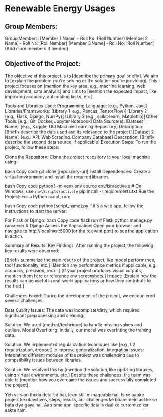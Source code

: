 # Renewable Energy Usages

## Group Members:
Group Members:
[Member 1 Name] - Roll No: [Roll Number]
[Member 2 Name] - Roll No: [Roll Number]
[Member 3 Name] - Roll No: [Roll Number]
(Add more members if needed)


## Objective of the Project:
The objective of this project is to [describe the primary goal briefly]. We aim to [explain the problem you're solving or the solution you're providing]. This project focuses on [mention the key area, e.g., machine learning, web development, data analysis] and aims to [mention the expected impact, like improving accuracy, automating tasks, etc.].

Tools and Libraries Used:
Programming Language: [e.g., Python, Java]
Libraries/Frameworks:
[Library 1 (e.g., Pandas, TensorFlow)]
[Library 2 (e.g., Flask, Django, NumPy)]
[Library 3 (e.g., scikit-learn, Matplotlib)]
Other Tools: [e.g., Git, Docker, Jupyter Notebook]
Data Source(s):
[Dataset 1 Name]: [e.g., Kaggle, UCI Machine Learning Repository]
Description: [Briefly describe the data used and its relevance to the project]
[Dataset 2 Name]: [e.g., API, Web Scraping, Company Database]
Description: [Briefly describe the second data source, if applicable]
Execution Steps:
To run the project, follow these steps:

Clone the Repository:
Clone the project repository to your local machine using:

bash
Copy code
git clone [repository-url]
Install Dependencies:
Create a virtual environment and install the required libraries:

bash
Copy code
python3 -m venv env
source env/bin/activate  # On Windows, use `env\Scripts\activate`
pip install -r requirements.txt
Run the Project:
For a Python script, run:

bash
Copy code
python [script_name].py
If it's a web app, follow the instructions to start the server:

For Flask or Django:
bash
Copy code
flask run   # Flask
python manage.py runserver  # Django
Access the Application:
Open your browser and navigate to http://localhost:5000 (or the relevant port) to see the application in action.

Summary of Results:
Key Findings: After running the project, the following key results were observed:

[Briefly summarize the main results of the project, like model performance, tool functionality, etc.]
[Mention any performance metrics if applicable, e.g., accuracy, precision, recall.]
[If your project produces visual outputs, mention them here or reference any screenshots.]
Impact: [Explain how the results can be useful in real-world applications or how they contribute to the field.]

Challenges Faced:
During the development of the project, we encountered several challenges:

Data Quality Issues: The data was incomplete/dirty, which required significant preprocessing and cleaning.

Solution: We used [method/technique] to handle missing values and outliers.
Model Overfitting: Initially, our model was overfitting the training data.

Solution: We implemented regularization techniques like [e.g., L2 regularization, dropout] to improve generalization.
Integration Issues: Integrating different modules of the project was challenging due to compatibility issues between libraries.

Solution: We resolved this by [mention the solution, like updating libraries, using virtual environments, etc.]
Despite these challenges, the team was able to [mention how you overcame the issues and successfully completed the project].

Yeh version thoda detailed hai, lekin still manageable hai. Isme aapke project ke objectives, steps, results, aur challenges ke baare mein achhe se bata diya gaya hai. Aap isme apni specific details daal ke customize kar sakte hain.

